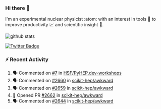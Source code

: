 ### Hi there 👋 

I'm an experimental nuclear physicist :atom: with an interest in tools :wrench: to improve productivity :chart_with_upwards_trend: and scientific insight :telescope:.

![github stats](https://github-readme-stats.vercel.app/api?username=agoose77&show_icons=true&hide_rank=true&hide_title=true&bg_color=30,e76445,904e95&text_color=efe3ec&icon_color=efe3ec)
<!--
**agoose77/agoose77** is a ✨ _special_ ✨ repository because its `README.md` (this file) appears on your GitHub profile.

Here are some ideas to get you started:

- 🔭 I’m currently working on ...
- 🌱 I’m currently learning ...
- 👯 I’m looking to collaborate on ...
- 🤔 I’m looking for help with ...
- 💬 Ask me about ...
- 📫 How to reach me: ...
- 😄 Pronouns: ...
- ⚡ Fun fact: ...
-->

[![Twitter Badge](https://img.shields.io/twitter/follow/agoose77?style=flat-square&logo=Twitter&logoColor=white&color=cornflowerblue)](https://twitter.com/agoose77)

### :zap: Recent Activity

<!--START_SECTION:activity-->
1. 🗣 Commented on [#7](https://github.com/HSF/PyHEP.dev-workshops/issues/7#issuecomment-1686604971) in [HSF/PyHEP.dev-workshops](https://github.com/HSF/PyHEP.dev-workshops)
2. 🗣 Commented on [#2660](https://github.com/scikit-hep/awkward/pull/2660#issuecomment-1686294579) in [scikit-hep/awkward](https://github.com/scikit-hep/awkward)
3. 🗣 Commented on [#2659](https://github.com/scikit-hep/awkward/pull/2659#issuecomment-1686247621) in [scikit-hep/awkward](https://github.com/scikit-hep/awkward)
4. 💪 Opened PR [#2662](https://github.com/scikit-hep/awkward/pull/2662) in [scikit-hep/awkward](https://github.com/scikit-hep/awkward)
5. 🗣 Commented on [#2644](https://github.com/scikit-hep/awkward/pull/2644#issuecomment-1684195270) in [scikit-hep/awkward](https://github.com/scikit-hep/awkward)
<!--END_SECTION:activity-->
